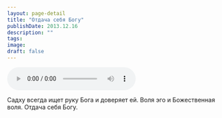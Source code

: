 ```yaml
---
layout: page-detail
title: "Отдача себя Богу"
publishDate: 2013.12.16
description: ""
tags:
image:
draft: false
---
```


<audio title="2013.12.16 - Отдача себя Богу.mp3" src="https://filer-api.advayta.org/v1.0/public/files/74239" controls=""></audio>

 Садху всегда ищет руку Бога и доверяет ей. Воля эго и Божественная воля. Отдача себя Богу. 

  
